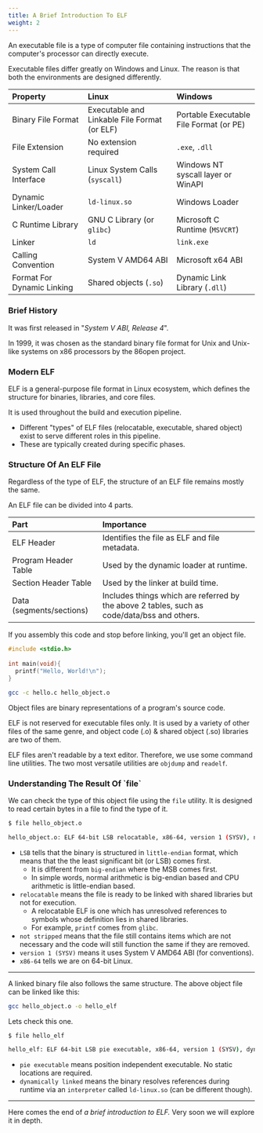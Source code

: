 ```yaml
---
title: A Brief Introduction To ELF
weight: 2
---
```


An executable file is a type of computer file containing instructions that the computer's processor can directly execute.

Executable files differ greatly on Windows and Linux. The reason is that both the environments are designed differently.

| Property                   | Linux                                        | Windows                                 |
| :--- | :--- | :--- |
| Binary File Format         | Executable and Linkable File Format (or ELF) | Portable Executable File Format (or PE) |
| File Extension             | No extension required                        | `.exe`, `.dll`                          |
| System Call Interface      | Linux System Calls (`syscall`)               | Windows NT syscall layer or WinAPI      |
| Dynamic Linker/Loader      | `ld-linux.so`                                | Windows Loader                          |
| C Runtime Library          | GNU C Library (or `glibc`)                   | Microsoft C Runtime (`MSVCRT`)          |
| Linker                     | `ld`                                         | `link.exe`                              |
| Calling Convention         | System V AMD64 ABI                           | Microsoft x64 ABI                       |
| Format For Dynamic Linking | Shared objects (`.so`)                       | Dynamic Link Library (`.dll`)           |

### Brief History

It was first released in "_System V ABI, Release 4_".

In 1999, it was chosen as the standard binary file format for Unix and Unix-like systems on x86 processors by the 86open project.

### Modern ELF

ELF is a general-purpose file format in Linux ecosystem, which defines the structure for binaries, libraries, and core files.

It is used throughout the build and execution pipeline.

* Different "types" of ELF files (relocatable, executable, shared object) exist to serve different roles in this pipeline.
* These are typically created during specific phases.

### Structure Of An ELF File

Regardless of the type of ELF, the structure of an ELF file remains mostly the same.

An ELF file can be divided into 4 parts.


| Part | Importance |
| :--- | :--- |
| ELF Header | Identifies the file as ELF and file metadata. |
| Program Header Table | Used by the dynamic loader at runtime. |
| Section Header Table | Used by the linker at build time. |
| Data (segments/sections) | Includes things which are referred by the above 2 tables, such as code/data/bss and others. |


If you assembly this code and stop before linking, you'll get an object file.

```c {filename="hello.c"}
#include <stdio.h>
​
int main(void){
  printf("Hello, World!\n");
}
```

```bash
gcc -c hello.c hello_object.o
```

Object files are binary representations of a program's source code.

ELF is not reserved for executable files only. It is used by a variety of other files of the same genre, and object code (.o) & shared object (.so) libraries are two of them.

ELF files aren't readable by a text editor. Therefore, we use some command line utilities. The two most versatile utilities are `objdump` and `readelf`.

### Understanding The Result Of \`file\`

We can check the type of this object file using the `file` utility. It is designed to read certain bytes in a file to find the type of it.

```bash
$ file hello_object.o

hello_object.o: ELF 64-bit LSB relocatable, x86-64, version 1 (SYSV), not stripped
```

* `LSB` tells that the binary is structured in `little-endian` format, which means that the the least significant bit (or LSB) comes first.
  * It is different from `big-endian` where the MSB comes first.
  * In simple words, normal arithmetic is big-endian based and CPU arithmetic is little-endian based.
* `relocatable` means the file is ready to be linked with shared libraries but not for execution.
  * A relocatable ELF is one which has unresolved references to symbols whose definition lies in shared libraries.
  * For example, `printf` comes from `glibc`.
* `not stripped` means that the file still contains items which are not necessary and the code will still function the same if they are removed.
* `version 1 (SYSV)` means it uses System V AMD64 ABI (for conventions).
* `x86-64` tells we are on 64-bit Linux.

***

A linked binary file also follows the same structure. The above object file can be linked like this:

```bash
gcc hello_object.o -o hello_elf
```

Lets check this one.

```bash
$ file hello_elf

hello_elf: ELF 64-bit LSB pie executable, x86-64, version 1 (SYSV), dynamically linked, interpreter /lib64/ld-linux-x86-64.so.2, for GNU/Linux 3.2.0, not stripped
```

* `pie executable` means position independent executable. No static locations are required.
* `dynamically linked` means the binary resolves references during runtime via an `interpreter` called `ld-linux.so` (can be different though).

***

Here comes the end of _a brief introduction to ELF._ Very soon we will explore it in depth.